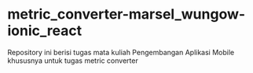 # metric_converter-marsel_wungow-ionic_react
Repository ini berisi tugas mata kuliah Pengembangan Aplikasi Mobile khususnya untuk tugas metric converter
